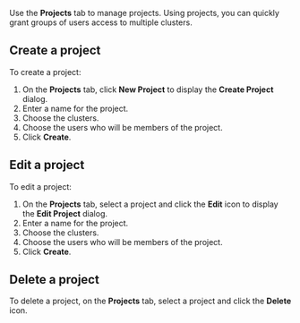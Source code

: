 <!--
title: Manage Cloud Projects
linkTitle: Projects
description: Manage Yugabyte Cloud projects.
headcontent:
image: /images/section_icons/deploy/enterprise.png
menu:
  latest:
    identifier: cloud-projects
    parent: cloud-admin
    weight: 400
isTocNested: true
showAsideToc: true
-->

Use the **Projects** tab to manage projects. Using projects, you can quickly grant groups of users access to multiple clusters.

## Create a project

To create a project:

1. On the **Projects** tab, click **New Project** to display the  **Create Project** dialog.
1. Enter a name for the project.
1. Choose the clusters.
1. Choose the users who will be members of the project.
1. Click **Create**.

## Edit a project

To edit a project:

1. On the **Projects** tab, select a project and click the **Edit** icon to display the  **Edit Project** dialog.
1. Enter a name for the project.
1. Choose the clusters.
1. Choose the users who will be members of the project.
1. Click **Create**.

## Delete a project

To delete a project, on the **Projects** tab, select a project and click the **Delete** icon.
